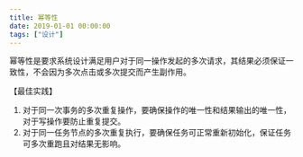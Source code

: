 ```yaml
---
title: 幂等性
date: 2019-01-01 00:00:00
tags: ["设计"]
---
```

幂等性是要求系统设计满足用户对于同一操作发起的多次请求，其结果必须保证一致性，不会因为多次点击或多次提交而产生副作用。

【最佳实践】

1. 对于同一次事务的多次重复操作，要确保操作的唯一性和结果输出的唯一性，对于写操作要防止重复提交。
2. 对于同一任务节点的多次重复执行，要确保任务可正常重新初始化，保证任务可多次重跑且对结果无影响。